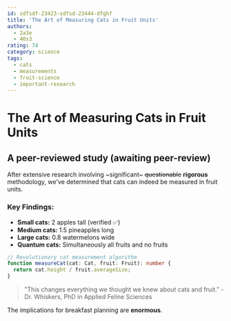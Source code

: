 ```yaml
---
id: sdfsdf-23423-sdfsd-23444-dfghf
title: 'The Art of Measuring Cats in Fruit Units'
authors:
  - 2a3e
  - 40s3
rating: 74
category: science
tags:
  - cats
  - measurements
  - fruit-science
  - important-research
---
```


# The Art of Measuring Cats in Fruit Units

## A peer-reviewed study (awaiting peer-review)

After extensive research involving ~significant~ ~~questionable~~ **rigorous** methodology, we've determined that cats can indeed be measured in fruit units.

### Key Findings:

- **Small cats:** 2 apples tall (verified ✅)
- **Medium cats:** 1.5 pineapples long  
- **Large cats:** 0.8 watermelons wide
- **Quantum cats:** Simultaneously all fruits and no fruits

```typescript
// Revolutionary cat measurement algorithm
function measureCat(cat: Cat, fruit: Fruit): number {
  return cat.height / fruit.averageSize;
}
```

> "This changes everything we thought we knew about cats and fruit." - Dr. Whiskers, PhD in Applied Feline Sciences

The implications for breakfast planning are **enormous**.
